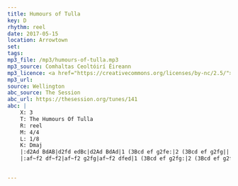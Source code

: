 ```yaml
---
title: Humours of Tulla
key: D
rhythm: reel
date: 2017-05-15
location: Arrowtown 
set: 
tags: 
mp3_file: /mp3/humours-of-tulla.mp3
mp3_source: Comhaltas Ceoltóirí Éireann
mp3_licence: <a href="https://creativecommons.org/licenses/by-nc/2.5/">CC-BY-NC-2.5</a>
mp3_url: 
source: Wellington
abc_source: The Session
abc_url: https://thesession.org/tunes/141
abc: |
    X: 3
    T: The Humours Of Tulla
    R: reel
    M: 4/4
    L: 1/8
    K: Dmaj
    |:d2Ad BdAB|d2fd edBc|d2Ad BdAd|1 (3Bcd ef g2fe:|2 (3Bcd ef g2fg||
    |:af~f2 df~f2|af~f2 g2fg|af~f2 dfed|1 (3Bcd ef g2fg:|2 (3Bcd ef g2fe||
    

---
```

